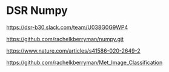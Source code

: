 # DSR Numpy

https://dsr-b30.slack.com/team/U038G0G9WP4

https://github.com/rachelkberryman/numpy.git

https://www.nature.com/articles/s41586-020-2649-2

https://github.com/rachelkberryman/Met_Image_Classification